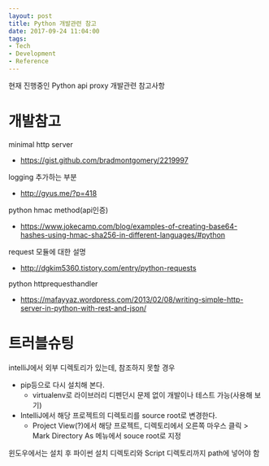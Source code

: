 ```yaml
---
layout: post
title: Python 개발관련 참고
date: 2017-09-24 11:04:00
tags:
- Tech
- Development
- Reference
---
```


현재 진행중인 Python api proxy 개발관련 참고사항

# 개발참고

minimal http server
- https://gist.github.com/bradmontgomery/2219997

logging 추가하는 부분
- http://gyus.me/?p=418

python hmac method(api인증)
- https://www.jokecamp.com/blog/examples-of-creating-base64-hashes-using-hmac-sha256-in-different-languages/#python


request 모듈에 대한 설명
- http://dgkim5360.tistory.com/entry/python-requests

python httprequesthandler
- https://mafayyaz.wordpress.com/2013/02/08/writing-simple-http-server-in-python-with-rest-and-json/


# 트러블슈팅

intelliJ에서 외부 디렉토리가 있는데, 참조하지 못할 경우

- pip등으로 다시 설치해 본다.
  - virtualenv로 라이브러리 디펜던시 문제 없이 개발이나 테스트 가능(사용해 보기)
- IntelliJ에서 해당 프로젝트의 디렉토리를 source root로 변경한다.
  - Project View(?)에서 해당 프로젝트, 디렉토리에서 오른쪽 마우스 클릭 > Mark Directory As 메뉴에서 souce root로 지정

윈도우에서는 설치 후 파이썬 설치 디렉토리와 Script 디렉토리까지 path에 넣어야 함